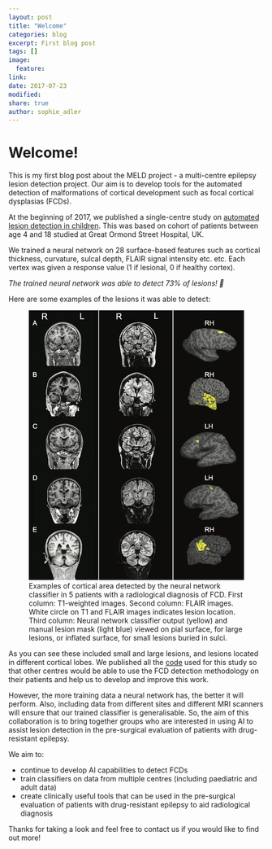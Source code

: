 ```yaml
---
layout: post
title: "Welcome"
categories: blog
excerpt: First blog post
tags: []
image:
  feature:
link:
date: 2017-07-23
modified:
share: true
author: sophie_adler
---
```


# Welcome!

This is my first blog post about the MELD project - a multi-centre epilepsy lesion detection project. Our aim is to develop tools for the automated detection of malformations of cortical development such as focal cortical dysplasias (FCDs).

At the beginning of 2017, we published a single-centre study on [automated lesion detection in children](http://www.sciencedirect.com/science/article/pii/S2213158216302674?via%3Dihub). This was based on cohort of patients between age 4 and 18 studied at Great Ormond Street Hospital, UK. 

We trained a neural network on 28 surface-based features such as cortical thickness, curvature, sulcal depth, FLAIR signal intensity etc. etc. Each vertex was given a response value (1 if lesional, 0 if healthy cortex). 

*The trained neural network was able to detect 73% of lesions! :raised_hands:*

Here are some examples of the lesions it was able to detect:

<figure>
<img src="/images/Example_classifier_results.png"
alt="FCD examples">
<figcaption>  Examples of cortical area detected by the neural network classifier in 5 patients with a radiological diagnosis of FCD. First column: T1-weighted images. Second column: FLAIR images. White circle on T1 and FLAIR images indicates lesion location. Third column: Neural network classifier output (yellow) and manual lesion mask (light blue) viewed on pial surface, for large lesions, or inflated surface, for small lesions buried in sulci.</figcaption>
</figure>

As you can see these included small and large lesions, and lesions located in different cortical lobes. We published all the [code](https://github.com/kwagstyl/FCDdetection/) used for this study so that other centres would be able to use the FCD detection methodology on their patients and help us to develop and improve this work. 

However, the more training data a neural network has, the better it will perform. Also, including data from different sites and different MRI scanners will ensure that our trained classifier is generalisable. So, the aim of this collaboration is to bring together groups who are interested in using AI to assist lesion detection in the pre-surgical evaluation of patients with drug-resistant epilepsy. 

We aim to:
* continue to develop AI capabilities to detect FCDs
* train classifiers on data from multiple centres (including paediatric and adult data)
* create clinically useful tools that can be used in the pre-surgical evaluation of patients with drug-resistant epilepsy to aid radiological diagnosis

Thanks for taking a look and feel free to contact us if you would like to find out more!

